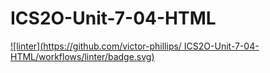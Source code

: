 # ICS2O-Unit-7-04-HTML

 [![linter](https://github.com/victor-phillips/
ICS2O-Unit-7-04-HTML/workflows/linter/badge.svg)](https://github.com/marketplace/actions/super-linter)
